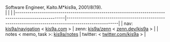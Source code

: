 Software Engineer, Kaito.M*kis9a, 2001\/8(19).  
|                                                                                                      |                                                                                                       |
|------------------------------------------------------------------------------------------------------|-------------------------------------------------------------------------------------------------------|
| nav: [kis9a/navigation](https://github.com/kis9a/navigation) < [kis9a.com](https://nav.kis9a.com)  > | zenn: [kis9a/zenn](https://github.com/kis9a/zenn) < [zenn.dev/kis9a](https://zenn./kis9a) > |
| notes < memo, task >:  [kis9a/notes](https://github.com/kis9a/notes)                                                 | twitter: < [twitter.com/kis9a](https://twitter.com/kis9a) >                                               |
